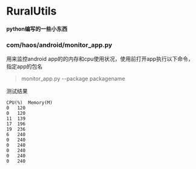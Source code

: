 # RuralUtils
**python编写的一些小东西**

### com/haos/android/monitor_app.py
用来监控android app的的内存和cpu使用状况，使用前打开app执行以下命令，指定app的包名
> monitor_app.py --package packagename

测试结果
```
CPU(%)	Memory(M)
0	120
0	120
11	139
17	196
19	236
6	240
0	240
0	240
0	240
0	240
0	240
```
